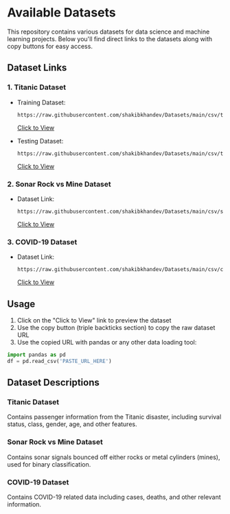 # Available Datasets

This repository contains various datasets for data science and machine learning projects. Below you'll find direct links to the datasets along with copy buttons for easy access.

## Dataset Links

### 1. Titanic Dataset

- Training Dataset:

  ```
  https://raw.githubusercontent.com/shakibkhandev/Datasets/main/csv/titanic_train_dataset.csv
  ```

  [Click to View](https://raw.githubusercontent.com/shakibkhandev/Datasets/main/csv/titanic_train_dataset.csv)

- Testing Dataset:
  ```
  https://raw.githubusercontent.com/shakibkhandev/Datasets/main/csv/titanic_test_dataset.csv
  ```
  [Click to View](https://raw.githubusercontent.com/shakibkhandev/Datasets/main/csv/titanic_test_dataset.csv)

### 2. Sonar Rock vs Mine Dataset

- Dataset Link:
  ```
  https://raw.githubusercontent.com/shakibkhandev/Datasets/main/csv/sonar_rock_mine_dataset.csv
  ```
  [Click to View](https://raw.githubusercontent.com/shakibkhandev/Datasets/main/csv/sonar_rock_mine_dataset.csv)

### 3. COVID-19 Dataset

- Dataset Link:
  ```
  https://raw.githubusercontent.com/shakibkhandev/Datasets/main/csv/covid_19.csv
  ```
  [Click to View](https://raw.githubusercontent.com/shakibkhandev/Datasets/main/csv/covid_19.csv)

## Usage

1. Click on the "Click to View" link to preview the dataset
2. Use the copy button (triple backticks section) to copy the raw dataset URL
3. Use the copied URL with pandas or any other data loading tool:

```python
import pandas as pd
df = pd.read_csv('PASTE_URL_HERE')
```

## Dataset Descriptions

### Titanic Dataset

Contains passenger information from the Titanic disaster, including survival status, class, gender, age, and other features.

### Sonar Rock vs Mine Dataset

Contains sonar signals bounced off either rocks or metal cylinders (mines), used for binary classification.

### COVID-19 Dataset

Contains COVID-19 related data including cases, deaths, and other relevant information.

